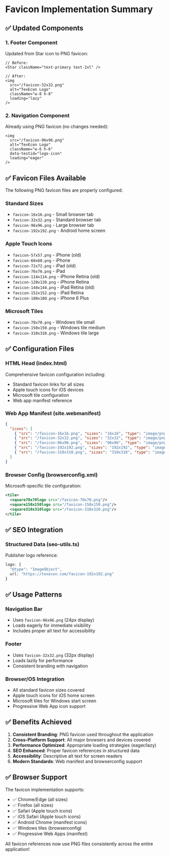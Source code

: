 # Favicon Implementation Summary

## ✅ Updated Components

### 1. **Footer Component**

Updated from Star icon to PNG favicon:

```tsx
// Before:
<Star className="text-primary text-2xl" />

// After:
<img 
  src="/favicon-32x32.png" 
  alt="TexEcon Logo" 
  className="w-8 h-8" 
  loading="lazy"
/>
```

### 2. **Navigation Component**

Already using PNG favicon (no changes needed):

```tsx
<img 
  src="/favicon-96x96.png" 
  alt="TexEcon Logo" 
  className="w-6 h-6" 
  data-testid="logo-icon"
  loading="eager"
/>
```

## ✅ Favicon Files Available

The following PNG favicon files are properly configured:

### Standard Sizes

- `favicon-16x16.png` - Small browser tab
- `favicon-32x32.png` - Standard browser tab  
- `favicon-96x96.png` - Large browser tab
- `favicon-192x192.png` - Android home screen

### Apple Touch Icons

- `favicon-57x57.png` - iPhone (old)
- `favicon-60x60.png` - iPhone
- `favicon-72x72.png` - iPad (old)
- `favicon-76x76.png` - iPad
- `favicon-114x114.png` - iPhone Retina (old)
- `favicon-120x120.png` - iPhone Retina
- `favicon-144x144.png` - iPad Retina (old)
- `favicon-152x152.png` - iPad Retina
- `favicon-180x180.png` - iPhone 6 Plus

### Microsoft Tiles

- `favicon-70x70.png` - Windows tile small
- `favicon-150x150.png` - Windows tile medium
- `favicon-310x310.png` - Windows tile large

## ✅ Configuration Files

### HTML Head (index.html)

Comprehensive favicon configuration including:

- Standard favicon links for all sizes
- Apple touch icons for iOS devices
- Microsoft tile configuration
- Web app manifest reference

### Web App Manifest (site.webmanifest)

```json
{
  "icons": [
    { "src": "/favicon-16x16.png", "sizes": "16x16", "type": "image/png" },
    { "src": "/favicon-32x32.png", "sizes": "32x32", "type": "image/png" },
    { "src": "/favicon-96x96.png", "sizes": "96x96", "type": "image/png" },
    { "src": "/favicon-192x192.png", "sizes": "192x192", "type": "image/png" },
    { "src": "/favicon-310x310.png", "sizes": "310x310", "type": "image/png" }
  ]
}
```

### Browser Config (browserconfig.xml)

Microsoft-specific tile configuration:

```xml
<tile>
  <square70x70logo src="/favicon-70x70.png"/>
  <square150x150logo src="/favicon-150x150.png"/>
  <square310x310logo src="/favicon-310x310.png"/>
</tile>
```

## ✅ SEO Integration

### Structured Data (seo-utils.ts)

Publisher logo reference:

```typescript
logo: {
  "@type": "ImageObject",
  url: "https://texecon.com/favicon-192x192.png"
}
```

## ✅ Usage Patterns

### Navigation Bar

- Uses `favicon-96x96.png` (24px display)
- Loads eagerly for immediate visibility
- Includes proper alt text for accessibility

### Footer

- Uses `favicon-32x32.png` (32px display)
- Loads lazily for performance
- Consistent branding with navigation

### Browser/OS Integration

- All standard favicon sizes covered
- Apple touch icons for iOS home screen
- Microsoft tiles for Windows start screen
- Progressive Web App icon support

## ✅ Benefits Achieved

1. **Consistent Branding**: PNG favicon used throughout the application
2. **Cross-Platform Support**: All major browsers and devices covered
3. **Performance Optimized**: Appropriate loading strategies (eager/lazy)
4. **SEO Enhanced**: Proper favicon references in structured data
5. **Accessibility**: Descriptive alt text for screen readers
6. **Modern Standards**: Web manifest and browserconfig support

## ✅ Browser Support

The favicon implementation supports:

- ✅ Chrome/Edge (all sizes)
- ✅ Firefox (all sizes)  
- ✅ Safari (Apple touch icons)
- ✅ iOS Safari (Apple touch icons)
- ✅ Android Chrome (manifest icons)
- ✅ Windows tiles (browserconfig)
- ✅ Progressive Web Apps (manifest)

All favicon references now use PNG files consistently across the entire application!

